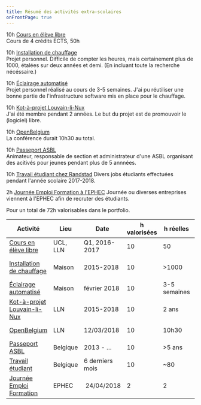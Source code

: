 ```yaml
---
title: Résumé des activités extra-scolaires
onFrontPage: true
---
```


10h [Cours en élève libre](Android.md)  
Cours de 4 crédits ECTS, 50h

10h [Installation de chauffage](Chauffage.md)  
Projet personnel. Difficile de compter les heures, mais certainement plus de 1000, étalées sur deux années et demi. (En incluant toute la recherche nécéssaire.)

10h [Éclairage automatisé](Eclairage.md)  
Projet personnel réalisé au cours de 3-5 semaines. J'ai pu réutiliser une bonne partie de l'infrastructure software mis en place pour le chauffage.

10h [Kot-à-projet Louvain-li-Nux](Louvainlinux.md)  
J'ai été membre pendant 2 années. Le but du projet est de promouvoir le (logiciel) libre.

10h [OpenBelgium](OpenBelgium.md)  
La conférence durait 10h30 au total.

10h [Passeport ASBL](Passeport.md)  
Animateur, responsable de section et administrateur d'une ASBL organisant des acitivés pour jeunes pendant plus de 5 annnées.

10h [Travail étudiant chez Randstad](Randstad.md)
Divers jobs étudiants effectuées pendant l'année scolaire 2017-2018.

2h [Journée Emploi Formation à l'EPHEC](JEF.md)
Journée ou diverses entreprises viennent à l'EPHEC afin de recruter des étudiants.

Pour un total de 72h valorisables dans le portfolio.

| Activité | Lieu | Date | h valorisées | h réelles | Preuve |
| --- | --- | --- | --- | --- | --- |
| [Cours en élève libre](Android.md) | UCL, LLN | Q1, 2016-2017 | 10 | 50 | [Repo]({{ "assets/lfsab1509-bitbucket.png"|absolute_path }}) |
| [Installation de chauffage](Chauffage.md) | Maison | 2015-2018 | 10 | >1000 | [RPi chaudiere]({{ "/assets/chauffage-chaudiere.JPG" | absolute_path }}) |
| [Éclairage automatisé](Eclairage.md) | Maison | février 2018 | 10 | 3-5 semaines | [Alim et arduino]({{ "assets/ecl-alim.JPG" | absolute_path }}) |
| [Kot-à-projet Louvain-li-Nux](Louvainlinux.md) | LLN | 2015-2018 | 10 | 2 ans | [Lettre UCL]({{ "/assets/llnux-lettreucl.png" | absolute_path }}) |
| [OpenBelgium](OpenBelgium.md) | LLN | 12/03/2018 | 10 | 10h30 | [Ticket OpenBelgium]({{ "/assets/TicketOpenBelgium.pdf" | absolute_url }}) |
| [Passeport ASBL](Passeport.md) | Belgique | 2013 - … | 10 | >5 ans | [Membres effectifs de Passeport](http://garcons.passeportasbl.be/presentation/membres-effectifs/) |
| [Travail étudiant](Randstad.md) | Belgique | 6 derniers mois | 10 | ~80 | [Fiche salaire]({{ "assets/randstad.png" | absolute_path }}) |
| [Journée Emploi Formation](JEF.md) | EPHEC | 24/04/2018 | 2 | 2 | Photos de Mme Vroman |
